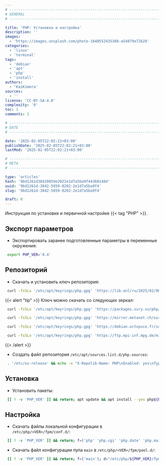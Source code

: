 ```yaml
---
# -------------------------------------------------------------------------------------------------------------------- #
# GENERAL
# -------------------------------------------------------------------------------------------------------------------- #

title: 'PHP: Установка и настройка'
description: ''
images:
  - 'https://images.unsplash.com/photo-1640552435388-a54879e72b28'
categories:
  - 'linux'
  - 'terminal'
tags:
  - 'debian'
  - 'apt'
  - 'php'
  - 'install'
authors:
  - 'KaiKimera'
sources:
  - ''
license: 'CC-BY-SA-4.0'
complexity: '0'
toc: 1
comments: 1

# -------------------------------------------------------------------------------------------------------------------- #
# DATE
# -------------------------------------------------------------------------------------------------------------------- #

date: '2025-02-05T22:02:21+03:00'
publishDate: '2025-02-05T22:02:21+03:00'
lastMod: '2025-02-05T22:02:21+03:00'

# -------------------------------------------------------------------------------------------------------------------- #
# META
# -------------------------------------------------------------------------------------------------------------------- #

type: 'articles'
hash: '9bd1261d38420859e2022e1d7a5ba9f44360148d'
uuid: '9bd1261d-3842-5859-8202-2e1d7a5ba9f4'
slug: '9bd1261d-3842-5859-8202-2e1d7a5ba9f4'

draft: 0
---
```


Инструкция по установке и первичной настройке {{< tag "PHP" >}}.

<!--more-->

## Экспорт параметров

- Экспортировать заранее подготовленные параметры в переменные окружения:

```bash
 export PHP_VER='8.4'
```

## Репозиторий

- Скачать и установить ключ репозитория:

```bash
 curl -fsSLo '/etc/apt/keyrings/php.gpg' 'https://lib.onl/ru/2025/02/9bd1261d-3842-5859-8202-2e1d7a5ba9f4/php.gpg'
```

{{< alert "tip" >}}
Ключ можно скачать со следующих зеркал:

```bash
 curl -fsSLo '/etc/apt/keyrings/php.gpg' 'https://packages.sury.su/php/apt.gpg'
```

```bash
 curl -fsSLo '/etc/apt/keyrings/php.gpg' 'https://mirror.metanet.ch/sury/php/apt.gpg'
```

```bash
 curl -fsSLo '/etc/apt/keyrings/php.gpg' 'https://debian.octopuce.fr/sury-php/apt.gpg'
```

```bash
 curl -fsSLo '/etc/apt/keyrings/php.gpg' 'https://ftp.mpi-inf.mpg.de/mirrors/linux/mirror/deb.sury.org/repositories/php/apt.gpg'
```
{{< /alert >}}

- Создать файл репозитория `/etc/apt/sources.list.d/php.sources`:

```bash
 . '/etc/os-release' && echo -e "X-Repolib-Name: PHP\nEnabled: yes\nTypes: deb\nURIs: https://packages.sury.org/php\n#URIs: https://packages.sury.su/php\n#URIs: https://mirror.metanet.ch/sury/php\n#URIs: https://debian.octopuce.fr/sury-php\n#URIs: https://mirror.yandex.ru/mirrors/packages.sury.org/php\n#URIs: https://ftp.mpi-inf.mpg.de/mirrors/linux/mirror/deb.sury.org/repositories/php\nSuites: ${VERSION_CODENAME}\nComponents: main\nArchitectures: $( dpkg --print-architecture )\nSigned-By: /etc/apt/keyrings/php.gpg\n" | tee '/etc/apt/sources.list.d/php.sources' > '/dev/null'
```

## Установка

- Установить пакеты:

```bash
 [[ ! -v 'PHP_VER' ]] && return; apt update && apt install --yes php${PHP_VER} php${PHP_VER}-{fpm,bcmath,bz2,cli,curl,gd,gmp,imagick,imap,intl,ldap,mbstring,memcached,mysql,odbc,opcache,pgsql,redis,uploadprogress,xml,zip,zstd}
```

## Настройка

- Скачать файлы локальной конфигурации в `/etc/php/<VER>/fpm/conf.d/`:

```bash
 [[ ! -v 'PHP_VER' ]] && return; f=('php' 'php.cgi' 'php.date' 'php.mail' 'php.mbstring'); d="/etc/php/${PHP_VER}/fpm/conf.d"; p='https://lib.onl/ru/2025/02/9bd1261d-3842-5859-8202-2e1d7a5ba9f4'; for i in "${f[@]}"; do curl -fsSLo "${d}/90-${i##*.}.local.ini" "${p}/${i}.ini"; done
```

- Скачать файл конфигурации пула `main` в `/etc/php/<VER>/fpm/pool.d/`:

```bash
 [[ ! -v 'PHP_VER' ]] && return; f=('main'); d="/etc/php/${PHP_VER}/fpm/pool.d"; p='https://lib.onl/ru/2025/02/9bd1261d-3842-5859-8202-2e1d7a5ba9f4'; [[ ! -d '/var/log/php-fpm' ]] && mkdir '/var/log/php-fpm'; for i in "${f[@]}"; do curl -fsSLo "${d}/${i}.conf" "${p}/pool.${i}.conf"; done
```
